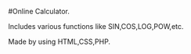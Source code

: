 #Online Calculator.

Includes various functions like SIN,COS,LOG,POW,etc.

Made by using HTML,CSS,PHP.

